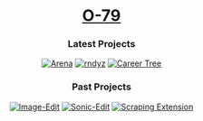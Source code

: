 <div align=center>

# [O-79](https://o-79.github.io/)

### Latest Projects

[![Arena](https://img.shields.io/badge/Arena-2060E0?style=for-the-badge&logo=unity)](https://github.com/O-79/Arena)
[![rndyz](https://img.shields.io/badge/rndyz-E0F000?style=for-the-badge&logo=opengl)](https://github.com/O-79/rndyz)
[![Career Tree](https://img.shields.io/badge/Career_Tree-30A0F0?style=for-the-badge&logo=openai)](https://github.com/O-79/CareerTree-py)

### Past Projects
[![Image-Edit](https://img.shields.io/badge/Image_Edit-D0D0D0?style=for-the-badge&logo=opencv)](https://github.com/O-79/Image-Edit)
[![Sonic-Edit](https://img.shields.io/badge/Sonic_Edit-D0D0D0?style=for-the-badge&logo=scipy)](https://github.com/O-79/Sonic-Edit)
[![Scraping Extension](https://img.shields.io/badge/Scraping_Extension-D0D0D0?style=for-the-badge&logo=nodedotjs)](https://github.com/O-79/SCRAPE_CHROME)
